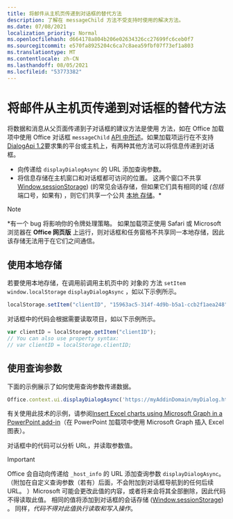 ```yaml
---
title: 将邮件从主机页传递到对话框的替代方法
description: 了解在 messageChild 方法不受支持时使用的解决方法。
ms.date: 07/08/2021
localization_priority: Normal
ms.openlocfilehash: d664178a804b206e02634326cc27699fc6ceb0f7
ms.sourcegitcommit: e570fa8925204c6ca7c8aea59fbf07f73ef1a803
ms.translationtype: MT
ms.contentlocale: zh-CN
ms.lasthandoff: 08/05/2021
ms.locfileid: "53773382"
---
```

# <a name="alternative-ways-of-passing-messages-to-a-dialog-box-from-its-host-page"></a>将邮件从主机页传递到对话框的替代方法

将数据和消息从父页面传递到子对话框的建议方法是使用 方法，如在 Office 加载项中使用 Office 对话框 `messageChild` [API 中所述](dialog-api-in-office-add-ins.md#pass-information-to-the-dialog-box)。如果加载项运行在不支持[DialogApi 1.2](../reference/requirement-sets/dialog-api-requirement-sets.md)要求集的平台或主机上，有两种其他方法可以将信息传递到对话框。

- 向传递给 `displayDialogAsync` 的 URL 添加查询参数。
- 将信息存储在主机窗口和对话框都可访问的位置。 这两个窗口不共享 [Window.sessionStorage](https://developer.mozilla.org/docs/Web/API/Window/sessionStorage))  (的常见会话存储，但如果它们具有相同的域 *(包括* 端口号，如果有) ，则它们共享一个公共 [本地 存储](https://www.w3schools.com/html/html5_webstorage.asp)。\*

> [!NOTE]
> \*有一个 bug 将影响你的令牌处理策略。 如果加载项正使用 Safari 或 Microsoft 浏览器在 **Office 网页版** 上运行，则对话框和任务窗格不共享同一本地存储，因此该存储无法用于在它们之间通信。

## <a name="use-local-storage"></a>使用本地存储

若要使用本地存储，在调用前调用主机页中的 对象的 方法 `setItem` `window.localStorage` `displayDialogAsync` ，如以下示例所示。

```js
localStorage.setItem("clientID", "15963ac5-314f-4d9b-b5a1-ccb2f1aea248");
```

对话框中的代码会根据需要读取项目，如以下示例所示。

```js
var clientID = localStorage.getItem("clientID");
// You can also use property syntax:
// var clientID = localStorage.clientID;
```

## <a name="use-query-parameters"></a>使用查询参数

下面的示例展示了如何使用查询参数传递数据。

```js
Office.context.ui.displayDialogAsync('https://myAddinDomain/myDialog.html?clientID=15963ac5-314f-4d9b-b5a1-ccb2f1aea248');
```

有关使用此技术的示例，请参阅[Insert Excel charts using Microsoft Graph in a PowerPoint add-in](https://github.com/OfficeDev/PowerPoint-Add-in-Microsoft-Graph-ASPNET-InsertChart)（在 PowerPoint 加载项中使用 Microsoft Graph 插入 Excel 图表）。

对话框中的代码可以分析 URL，并读取参数值。

> [!IMPORTANT]
> Office 会自动向传递给 `_host_info` 的 URL 添加查询参数 `displayDialogAsync`。 （附加在自定义查询参数（若有）后面，不会附加到对话框导航到的任何后续 URL。 ）Microsoft 可能会更改此值的内容，或者将来会将其全部删除，因此代码不得读取此值。 相同的值将添加到对话框的会话存储 ([Window.sessionStorage](https://developer.mozilla.org/docs/Web/API/Window/sessionStorage)) 。 同样，*代码不得对此值执行读取和写入操作*。
